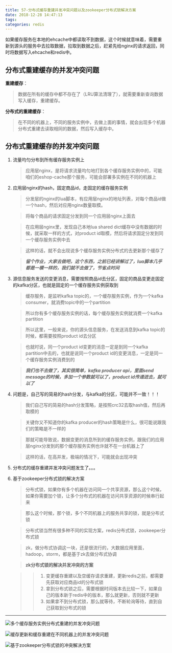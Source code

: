 ```yaml
---
title: 57-分布式缓存重建并发冲突问题以及zookeeper分布式锁解决方案
date: 2018-12-28 14:47:13
tags:
categories: redis
---
```



如果缓存服务在本地的ehcache中都读取不到数据，这个时候就意味着，需要重新到源头的服务中去拉取数据，拉取到数据之后，赶紧先给nginx的请求返回，同时将数据写入ehcache和redis中。

## **分布式重建缓存的并发冲突问题**

**重建缓存**：
>数据在所有的缓存中都不存在了（LRU算法清理了），就需要重新查询数据写入缓存，重建缓存。

**分布式的重建缓存**：
>在不同的机器上，不同的服务实例中，去做上面的事情，就会出现多个机器分布式重建去读取相同的数据，然后写入缓存中。

## **分布式重建缓存的并发冲突问题**

1. 流量均匀分布到所有缓存服务实例上

    >应用层nginx，是将请求流量均匀地打到各个缓存服务实例中的，可能咱们的eshop-cache那个服务，可能会部署多实例在不同的机器上

1. 应用层nginx的hash，固定商品id，走固定的缓存服务实例

    >分发层的nginx的lua脚本，有应用层nginx的地址列表，对每个商品id做一个hash，然后对应用nginx数量取模。

    >将每个商品的请求固定分发到同一个应用层nginx上面去

    >在应用层nginx里，发现自己本地lua shared dict缓存中没有数据的时候，就采取一样的方式，对product id取模，然后将请求固定分发到同一个缓存服务实例中去

    >这样的话，就不会出现说多个缓存服务实例分布式的去更新那个缓存了

    >***留个作业，大家去做吧，这个东西，之前已经讲解过了，lua脚本几乎都是一模一样的，我们就不去做了，节省点时间***

1. 源信息服务发送的变更消息，需要按照商品id去分区，固定的商品变更走固定的kafka分区，也就是固定的一个缓存服务实例获取到

    >缓存服务，是监听kafka topic的，一个缓存服务实例，作为一个kafka consumer，就消费topic中的一个partition

    >所以你有多个缓存服务实例的话，每个缓存服务实例就消费一个kafka partition

    >所以这里，一般来说，你的源头信息服务，在发送消息到kafka topic的时候，都需要按照product id去分区

    >也就时说，同一个product id变更的消息一定是到同一个kafka partition中去的，也就是说同一个product id的变更消息，一定是同一个缓存服务实例消费到的

    >***我们也不去做了，其实很简单，kafka producer api，里面send message的时候，多加一个参数就可以了，product id传递进去，就可以了***

1. 问题是，自己写的简易的hash分发，与kafka的分区，可能并不一致！！！

    >我们自己写的简易的hash分发策略，是按照crc32去取hash值，然后再取模的

    >关键你又不知道你的kafka producer的hash策略是什么，很可能说跟我们的策略是不一样的

    >那就可能导致说，数据变更的消息所到的缓存服务实例，跟我们的应用层nginx分发到的那个缓存服务实例也许就不在一台机器上了

    >这样的话，在高并发，极端的情况下，可能就会出现冲突

1. 分布式的缓存重建并发冲突问题发生了。。。

1. 基于zookeeper分布式锁的解决方案

    >分布式锁，如果你有多个机器在访问同一个共享资源，那么这个时候，如果你需要加个锁，让多个分布式的机器在访问共享资源的时候串行起来

    >那么这个时候，那个锁，多个不同机器上的服务共享的锁，就是分布式锁

    >分布式锁当然有很多种不同的实现方案，redis分布式锁，zookeeper分布式锁

    >zk，做分布式协调这一块，还是很流行的，大数据应用里面，hadoop，storm，都是基于zk去做分布式协调

    >**zk分布式锁的解决并发冲突的方案**

    >>1. 变更缓存重建以及空缓存请求重建，更新redis之前，都需要先获取对应商品id的分布式锁
    >>1. 拿到分布式锁之后，需要根据时间版本去比较一下，如果自己的版本新于redis中的版本，那么就更新，否则就不更新
    >>1. 如果拿不到分布式锁，那么就等待，不断轮询等待，直到自己获取到分布式的锁
----

![多个缓存服务实例分布式重建的并发冲突问题](多个缓存服务实例分布式重建的并发冲突问题.png '多个缓存服务实例分布式重建的并发冲突问题')

![缓存更新和缓存重建在不同机器上的并发冲突问题](缓存更新和缓存重建在不同机器上的并发冲突问题.png '缓存更新和缓存重建在不同机器上的并发冲突问题')

![基于zookeeper分布式锁的冲突解决方案](基于zookeeper分布式锁的冲突解决方案.png '基于zookeeper分布式锁的冲突解决方案')